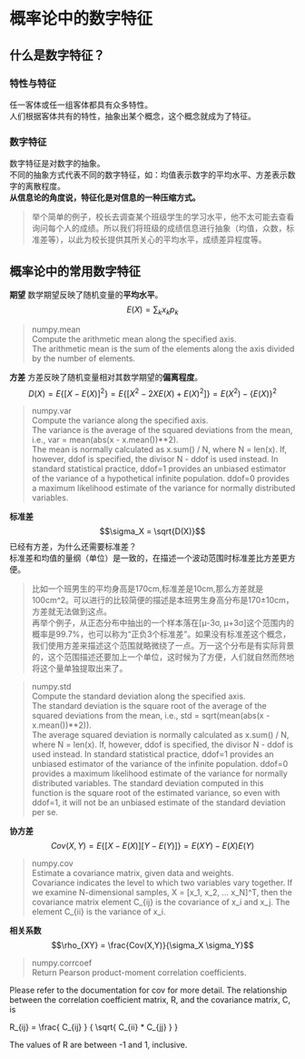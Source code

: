 # 概率论中的数字特征

## 什么是数字特征？

### 特性与特征

任一客体或任一组客体都具有众多特性。  
人们根据客体共有的特性，抽象出某个概念，这个概念就成为了特征。

### 数字特征

数字特征是对数字的抽象。  
不同的抽象方式代表不同的数字特征，如：均值表示数字的平均水平、方差表示数字的离散程度。  
**从信息论的角度说，特征化是对信息的一种压缩方式。**
> 举个简单的例子，校长去调查某个班级学生的学习水平，他不太可能去查看询问每个人的成绩。所以我们将班级的成绩信息进行抽象（均值，众数，标准差等），以此为校长提供其所关心的平均水平，成绩差异程度等。

## 概率论中的常用数字特征

**期望**
数学期望反映了随机变量的**平均水平**。
$$E(X) = \sum_k x_k p_k$$
> numpy.mean  
Compute the arithmetic mean along the specified axis.  
The arithmetic mean is the sum of the elements along the axis divided by the number of elements.

**方差**
方差反映了随机变量相对其数学期望的**偏离程度**。
$$D(X) = E\{[X-E(X)]^2\}=E\{[X^2-2XE(X)+{E(X)}^2]\}=E(X^2)-\{E(X)\}^2$$
> numpy.var  
Compute the variance along the specified axis.  
The variance is the average of the squared deviations from the mean, i.e., var = mean(abs(x - x.mean())**2).  
The mean is normally calculated as x.sum() / N, where N = len(x). If, however, ddof is specified, the divisor N - ddof is used instead. In standard statistical practice, ddof=1 provides an unbiased estimator of the variance of a hypothetical infinite population. ddof=0 provides a maximum likelihood estimate of the variance for normally distributed variables.

**标准差**
$$\sigma_X = \sqrt{D(X)}$$
已经有方差，为什么还需要标准差？  
标准差和均值的量纲（单位）是一致的，在描述一个波动范围时标准差比方差更方便。  
> 比如一个班男生的平均身高是170cm,标准差是10cm,那么方差就是100cm^2。可以进行的比较简便的描述是本班男生身高分布是170±10cm，方差就无法做到这点。  
再举个例子，从正态分布中抽出的一个样本落在[μ-3σ, μ+3σ]这个范围内的概率是99.7%，也可以称为“正负3个标准差”。如果没有标准差这个概念，我们使用方差来描述这个范围就略微绕了一点。万一这个分布是有实际背景的，这个范围描述还要加上一个单位，这时候为了方便，人们就自然而然地将这个量单独提取出来了。

> numpy.std  
Compute the standard deviation along the specified axis.  
The standard deviation is the square root of the average of the squared deviations from the mean, i.e., std = sqrt(mean(abs(x - x.mean())**2)).  
The average squared deviation is normally calculated as x.sum() / N, where N = len(x). If, however, ddof is specified, the divisor N - ddof is used instead. In standard statistical practice, ddof=1 provides an unbiased estimator of the variance of the infinite population. ddof=0 provides a maximum likelihood estimate of the variance for normally distributed variables. The standard deviation computed in this function is the square root of the estimated variance, so even with ddof=1, it will not be an unbiased estimate of the standard deviation per se.

**协方差**
$$Cov(X,Y) = E\{[X-E(X)][Y-E(Y)]\} = E(XY) - E(X)E(Y)$$
> numpy.cov  
Estimate a covariance matrix, given data and weights.  
Covariance indicates the level to which two variables vary together. If we examine N-dimensional samples, X = [x_1, x_2, ... x_N]^T, then the covariance matrix element C_{ij} is the covariance of x_i and x_j. The element C_{ii} is the variance of x_i.  

**相关系数**
$$\rho_{XY} = \frac{Cov(X,Y)}{\sigma_X \sigma_Y}$$
> numpy.corrcoef  
Return Pearson product-moment correlation coefficients.

Please refer to the documentation for cov for more detail. The relationship between the correlation coefficient matrix, R, and the covariance matrix, C, is

R_{ij} = \frac{ C_{ij} } { \sqrt{ C_{ii} * C_{jj} } }

The values of R are between -1 and 1, inclusive.